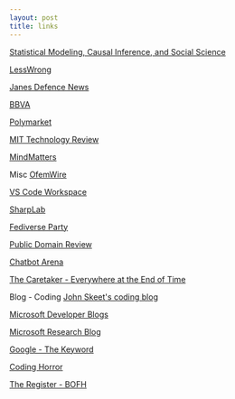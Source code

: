 ```yaml
---
layout: post
title: links
---
```


<a href="https://statmodeling.stat.columbia.edu/">Statistical Modeling, Causal Inference, and Social Science</a>

<a href="https://www.lesswrong.com/">LessWrong</a>

<a href="https://www.janes.com/osint-insights/defence-news">Janes Defence News</a>

<a href="https://www.bbva.com/en/">BBVA</a>

<a href="https://polymarket.com/">Polymarket</a>

<a href="https://www.technologyreview.com/">MIT Technology Review</a>

<a href="https://mindmatters.ai/">MindMatters</a>

Misc
<a href="https://ofemwire.com/">OfemWire</a>

<a href="https://vscode.dev/">VS Code Workspace</a>

<a href="https://sharplab.io/">SharpLab</a>

<a href="https://fediverse.party/">Fediverse Party</a>

<a href="https://publicdomainreview.org/">Public Domain Review</a>

<a href="https://lmarena.ai/">Chatbot Arena</a>

<a href="https://www.youtube.com/watch?v=wJWksPWDKOc&ab_channel=vvmtest">The Caretaker - Everywhere at the End of Time</a>


Blog - Coding
<a href="https://codeblog.jonskeet.uk/">John Skeet's coding blog</a>

<a href="https://devblogs.microsoft.com/">Microsoft Developer Blogs</a>

<a href="https://www.microsoft.com/en-us/research/blog/">Microsoft Research Blog</a>

<a href="https://blog.google/">Google - The Keyword</a>

<a href="https://blog.codinghorror.com/">Coding Horror</a>

<a href="https://www.theregister.com/offbeat/bofh/">The Register - BOFH</a>
